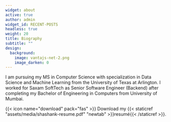 ```yaml
---
widget: about
active: true
author: admin
widget_id: RECENT-POSTS
headless: true
weight: 20
title: Biography
subtitle: ""
design:
  background:
    image: vantajs-net-2.png
    image_darken: 0
---
```

I am pursuing my MS in Computer Science with specialization in Data Science and Machine Learning from the University of Texas at Arlington. I worked for Saxam SoftTech as Senior Software Engineer (Backend) after completing my Bachelor of Engineering in Computers from University of Mumbai. 

{{< icon name="download" pack="fas" >}} Download my {{< staticref "assets/media/shashank-resume.pdf" "newtab" >}}resumé{{< /staticref >}}.